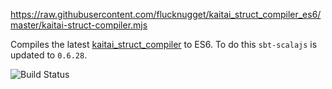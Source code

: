 https://raw.githubusercontent.com/flucknugget/kaitai_struct_compiler_es6/master/kaitai-struct-compiler.mjs

Compiles the latest [kaitai_struct_compiler](https://github.com/kaitai-io/kaitai_struct_compiler) to ES6. To do this `sbt-scalajs` is updated to `0.6.28`.

![Build Status](https://api.travis-ci.org/flucknugget/kaitai_struct_compiler_es6.svg?branch=master)
